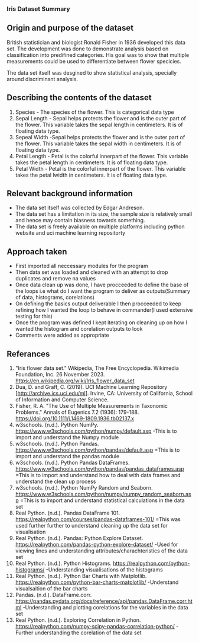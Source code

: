 ### Iris Dataset Summary

## Origin and purpose of the dataset

British statistician and biologist Ronald Fisher in 1936 developed this data set. The development was done to demonstrate analysis based on classification into predifined categories.
His goal was to show that multiple measurements could be used to differentiate between flower specicies.

The data set itself was desgined to show statistical analysis, specially around discriminant analysis.

## Describing the contents of the dataset

1. Species - The species of the flower. This is categorical data type
2. Sepal Length - Sepal helps protects the flower and is the outer part of the flower. This variable takes the sepal length in centimeters. It is of floating data type.
3. Sepeal Width -Sepal helps protects the flower and is the outer part of the flower. This variable takes the sepal width in centimeters. It is of floating data type.
4. Petal Length - Petal is the colorful innerpart of the flower. This variable takes the petal length in centimeters. It is of floating data type.
5. Petal Width  - Petal is the colorful innerpart of the flower. This variable takes the petal lwidth in centimeters. It is of floating data type.


## Relevant background information

- The data set itself was collected by Edgar Andreson.
- The data set has a limitation in its size, the sample size is relatively small and hence may contain biasness towards something.
- The data set is freely available on multiple platforms including python website and uci machine learning repositorty

## Approach taken
- First imported all neccessary modules for the program
- Then data set was loaded and cleaned with an attempt to drop duplicates and remove na values
- Once data clean up was done, I have procceeded to define the base of the loops i.e what do I want the program to deliver as outputs(Summary of data, histograms, corelations) 
- On defining the basics output deliverable I then procceeded to keep refining how I wanted the loop to behave in commander(I used extensive testing for this)
- Once the program was defined I kept iterating on cleaning up on how I wanted the histogram and corelation outputs to look
- Comments were added as appropriate

## Referances

1. "Iris flower data set." Wikipedia, The Free Encyclopedia. Wikimedia Foundation, Inc. 26 November 2023. https://en.wikipedia.org/wiki/Iris_flower_data_set
2. Dua, D. and Graff, C. (2019). UCI Machine Learning Repository [http://archive.ics.uci.edu/ml]. Irvine, CA: University of California, School of Information and Computer Science.
3. Fisher, R. A. "The Use of Multiple Measurements in Taxonomic Problems." Annals of Eugenics 7.2 (1936): 179-188. https://doi.org/10.1111/j.1469-1809.1936.tb02137.x
4. w3schools. (n.d.). Python NumPy. https://www.w3schools.com/python/numpy/default.asp -This is to import and understand the Numpy module
5. w3schools. (n.d.). Python Pandas. https://www.w3schools.com/python/pandas/default.asp =This is to import and understand the pandas module
6. w3schools. (n.d.). Python Pandas DataFrames. https://www.w3schools.com/python/pandas/pandas_dataframes.asp =This is to import and understand how to deal with data frames and understand the clean up process
7. w3schools. (n.d.). Python NumPy Random and Seaborn. https://www.w3schools.com/python/numpy/numpy_random_seaborn.asp =This is to import and understand statistical calculations in the data set
8. Real Python. (n.d.). Pandas DataFrame 101. https://realpython.com/courses/pandas-dataframes-101/ =This was used further further to understand cleaning up the data set for visualisation
9. Real Python. (n.d.). Pandas: Python Explore Dataset. https://realpython.com/pandas-python-explore-dataset/ -Used for viewing lines and understanding attributes/charachteristics of the data set
10. Real Python. (n.d.). Python Histograms. https://realpython.com/python-histograms/ -Understanding visualisations of the histograms
11. Real Python. (n.d.). Python Bar Charts with Matplotlib. https://realpython.com/python-bar-charts-matplotlib/ -Understand visualsaition of the bar charts
12. Pandas. (n.d.). DataFrame.corr. https://pandas.pydata.org/docs/reference/api/pandas.DataFrame.corr.html -Understanding and plotting corelations for the variables in the data set
13. Real Python. (n.d.). Exploring Correlation in Python. https://realpython.com/numpy-scipy-pandas-correlation-python/ -Further understanding the corelation of the data set


